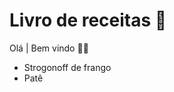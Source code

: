 # Livro de receitas :jack_o_lantern:

Olá | Bem vindo :haircut_man:

* Strogonoff de frango
* Patê 



